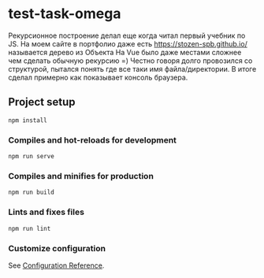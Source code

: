 # test-task-omega

Рекурсионное построение делал еще когда читал первый учебник по JS. На моем сайте в портфолио даже есть https://stozen-spb.github.io/ называется дерево из Объекта
На Vue было даже местами сложнее чем сделать обычную рекурсию =)
Честно говоря долго провозился со структурой, пытался понять где все таки имя файла/директории.
В итоге сделал примерно как показывает консоль браузера.

## Project setup

```
npm install
```

### Compiles and hot-reloads for development

```
npm run serve
```

### Compiles and minifies for production

```
npm run build
```

### Lints and fixes files

```
npm run lint
```

### Customize configuration

See [Configuration Reference](https://cli.vuejs.org/config/).
